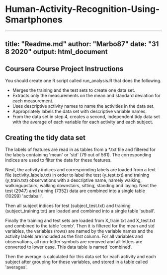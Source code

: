 # Human-Activity-Recognition-Using-Smartphones

---
title: "Readme.md"
author: "Marbo87"
date: "31 8 2020"
output: html_document
---

## Coursera Course Project Instructions

You should create one R script called run_analysis.R that does the following.  

* Merges the training and the test sets to create one data set.
* Extracts only the measurements on the mean and standard deviation for each measurement.
* Uses descriptive activity names to name the activities in the data set.
* Appropriately labels the data set with descriptive variable names.
* From the data set in step 4, creates a second, independent tidy data set with the average of each variable for each activity and each subject.

## Creating the tidy data set
The labels of features are read in as tables from a *.txt file and filtered for the labels containing 'mean' or 'std' (79 out of 561).
The corresponding indices are used to filter the data for these features.

Next, the activity indices and corresponding labels are loaded from a text file (activity_labels.txt) in order to label the test (y_test.txt) and training (y_train.txt) observations with a descriptive name, namely walking, walkingupstairs, walking downstairs, sitting, standing and laying.
Next the test (2947) and training (7352) data are combined into a single table (10299) 'actlaball'.

Then all subject indices for test (subject_test.txt) and training (subject_training.txt) are loaded and combined into a single table 'suball'.

Finally the training and test sets are loaded from X_train.txt and X_test.txt and combined to the table 'comb'.
Then it is filtered for the mean and std variables, the variables (rows) are named by the variable names and the activity labels are included as the first column.
For all variables and observations, all non-letter symbols are removed and all letters are converted to lower case.
This data table is named 'combined'.

Then the average is calculated for this data set for each activity and each subject after grouping for these variables, and stored in a table called 'averages'.
